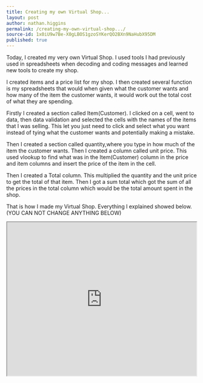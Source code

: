 ```yaml
---
title: Creating my own Virtual Shop...
layout: post
author: nathan.higgins
permalink: /creating-my-own-virtual-shop.../
source-id: 1x0iU9w7Be-X0gLBOS1gzoSYKerQO2BXn9NaHubX95DM
published: true
---
```

Today, I created my very own Virtual Shop. I used tools I had previously used in spreadsheets when decoding and coding messages and learned new tools to create my shop.

I created items and a price list for my shop. I then created several function is my spreadsheets that would when given what the customer wants and how many of the item the customer wants, it would work out the total cost of what they are spending. 

Firstly I created a section called Item(Customer). I clicked on a cell, went to data, then data validation and selected the cells with the names of the items that I was selling. This let you just need to click and select what you want instead of tying what the customer wants and potentially making a mistake. 

Then I created a section called quantity,where you type in how much of the item the customer wants. Then I created a column called unit price. This used vlookup to find what was in the Item(Customer) column in the price and item columns and insert the price of the item in the cell.

Then I created a Total column. This multiplied the quantity and the unit price to get the total of that item. Then I got a sum total which got the sum of all the prices in the total column which would be the total amount spent in the shop. 

That is how I made my Virtual Shop. Everything I explained showed below.(YOU CAN NOT CHANGE ANYTHING BELOW)

<iframe height="405px" width="500px" src="https://docs.google.com/spreadsheets/d/e/2PACX-1vTFxbTYrD7oE65CCmsaNBkBe416z-Hu8ndkkVyP3mLqcDcuXuE84_vYvVjQZOZQvwJ0SrOx2_L3tBzT/pubhtml?widget=true&amp;headers=false"></iframe>
